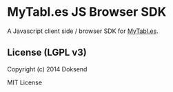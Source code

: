 MyTabl.es JS Browser SDK
=========================

A Javascript client side / browser SDK for [MyTabl.es](http://mytabl.es).


License (LGPL v3)
---------------
Copyright (c) 2014 Doksend

MIT License